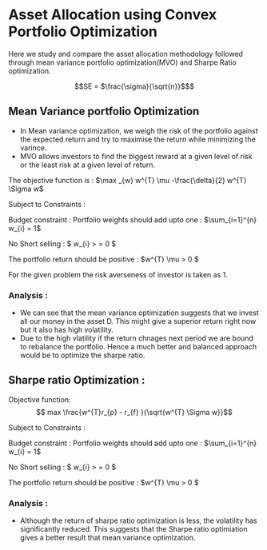 # Asset Allocation using Convex Portfolio Optimization

Here we study and compare the asset allocation methodology followed through mean variance portfolio optimization(MVO) and Sharpe Ratio optimization.

```math
SE = $\frac{\sigma}{\sqrt{n}}$
```

## Mean Variance portfolio Optimization 
- In Mean variance optimization, we weigh the risk of the portfolio against the expected return and try to maximise the return while minimizing the varince. 
- MVO allows investors to find the biggest reward at a given level of risk or the least risk at a given level of return.

The objective function is : 
$\max _{w} w^{T} \mu -\frac{\delta}{2} w^{T} \Sigma w$

Subject to Constraints : 

Budget constraint : Portfolio weights should add upto one :  $\sum_{i=1}^{n} w_{i} = 1$

No Short selling : $ w_{i} > = 0 $

The portfolio return should be positive : $w^{T} \mu > 0 $

For the given problem the risk averseness of investor is taken as 1. 


### Analysis : 
- We can see that the mean variance optimization suggests that we invest all our money in the asset D. This might give a superior return right now but it also has high volatility. 
- Due to the high vlatility if the return chnages next period we are bound to rebalance the portfolio. Hence a much better and balanced approach would be to optimize the sharpe ratio. 


## Sharpe ratio Optimization : 

Objective function: 
$$   max \frac{w^{T}r_{p} - r_{f} }{\sqrt{w^{T} \Sigma w}}$$

Subject to Constraints : 

Budget constraint : Portfolio weights should add upto one :  $\sum_{i=1}^{n} w_{i} = 1$

No Short selling : $ w_{i} > = 0 $

The portfolio return should be positive : $w^{T} \mu > 0 $


### Analysis : 
- Although the return of sharpe ratio optimization is less, the volatility has significantly reduced. This suggests that the Sharpe ratio optimiation gives a better result that mean variance optimization. 

